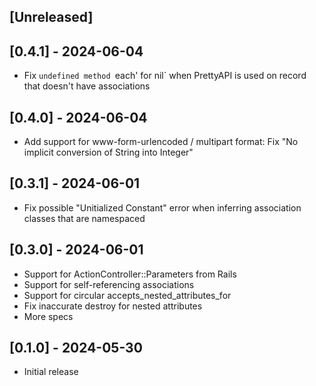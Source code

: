 ## [Unreleased]

## [0.4.1] - 2024-06-04

- Fix `undefined method `each' for nil` when PrettyAPI is used on record that doesn't have associations

## [0.4.0] - 2024-06-04

- Add support for www-form-urlencoded / multipart format: Fix "No implicit conversion of String into Integer"

## [0.3.1] - 2024-06-01

- Fix possible "Unitialized Constant" error when inferring association classes that are namespaced

## [0.3.0] - 2024-06-01

- Support for ActionController::Parameters from Rails
- Support for self-referencing associations
- Support for circular accepts_nested_attributes_for
- Fix inaccurate destroy for nested attributes
- More specs

## [0.1.0] - 2024-05-30

- Initial release
